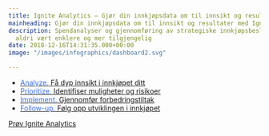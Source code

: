 ```yaml
---
title: Ignite Analytics – Gjør din innkjøpsdata om til innsikt og resultater
mainheading: Gjør din innkjøpsdata om til innsikt og resultater med Ignite
description: Spendanalyser og gjennomføring av strategiske innkjøpsbeslutninger har
  aldri vært enklere og mer tilgjengelig
date: 2018-12-16T14:31:35.000+00:00
image: "/images/infographics/dashboard2.svg"

---
```

<ul class="fa-ul">

<li><a href="#analyze" class="analytics-link"><span class="fa-li"><i class="fas fa-chart-bar" style="color: #3C6FE9"></i></span><span style="color: #3C6FE9">Analyze.</span> Få dyp innsikt i innkjøpet ditt</a></li>

<li><a href="#prioritize" class="analytics-link"><span class="fa-li"><i class="fas fa-exclamation-triangle" style="color: #3C6FE9"></i></span><span style="color: #3C6FE9">Prioritize.</span> Identifiser muligheter og risikoer</a></li>

<li><a href="#implement" class="analytics-link"><span class="fa-li"><i class="fas fa-magic" style="color: #3C6FE9"></i></span><span style="color: #3C6FE9">Implement.</span> Gjennomfør forbedringstiltak</a></li>

<li><a href="#followup" class="analytics-link"><span class="fa-li"><i class="fas fa-sync"></i></span><span style="color: #3C6FE9">Follow-up.</span> Følg opp utviklingen i innkjøpet</a></li>

</ul>

<a class="btn btn-primary action-btn" style="margin-top:1em !important;" href="/ignite-analytics/demo">Prøv Ignite Analytics</a>